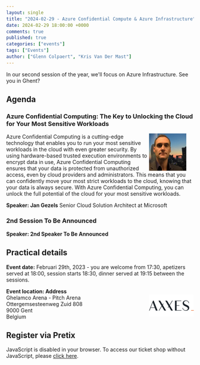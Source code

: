 ```yaml
---
layout: single
title: "2024-02-29 - Azure Confidential Compute & Azure Infrastructure"
date: 2024-02-29 18:00:00 +0000
comments: true
published: true
categories: ["events"]
tags: ["Events"]
author: ["Glenn Colpaert", "Kris Van Der Mast"]
---
```


In our second session of the year, we'll focus on Azure Infrastructure. See you in Ghent?

## Agenda

### Azure Confidential Computing: The Key to Unlocking the Cloud for Your Most Sensitive Workloads

<img src="/assets/media/speakers/jan-gezels.jpg" alt="Jan Gezels" align="right" height="100" width="100" style="margin-right: 20px;">Azure Confidential Computing is a cutting-edge technology that enables you to run your most sensitive workloads in the cloud with even greater security. By using hardware-based trusted execution environments to encrypt data in use, Azure Confidential Computing ensures that your data is protected from unauthorized access, even by cloud providers and administrators. This means that you can confidently move your most strict workloads to the cloud, knowing that your data is always secure. With Azure Confidential Computing, you can unlock the full potential of the cloud for your most sensitive workloads.

**Speaker: Jan Gezels** Senior Cloud Solution Architect at Microsoft

### 2nd Session To Be Announced

**Speaker: 2nd Speaker To Be Announced**

## Practical details

**Event date:** Februari 29th, 2023 - you are welcome from 17:30, apetizers served at 18:00, session starts 18:30, dinner served at 19:15 between the sessions.

**Event location: Address**<br />
<img width="120" height="60" align="right" alt="Axxess" src="/assets/media/sponsors/logo-axxes.png">Ghelamco Arena - Pitch Arena<br/>
Ottergemsesteenweg Zuid 808<br/>
9000 Gent<br/>
Belgium

## Register via Pretix

<link rel="stylesheet" type="text/css" href="https://pretix.eu/azug/2024022/widget/v1.css">
<script type="text/javascript" src="https://pretix.eu/widget/v1.en.js" async></script>
<pretix-widget event="https://pretix.eu/azug/2024022/"></pretix-widget>
<noscript>
   <div class="pretix-widget">
        <div class="pretix-widget-info-message">
            JavaScript is disabled in your browser. To access our ticket shop without JavaScript, please <a target="_blank" rel="noopener" href="https://pretix.eu/azug/2024022/">click here</a>.
        </div>
    </div>
</noscript>
